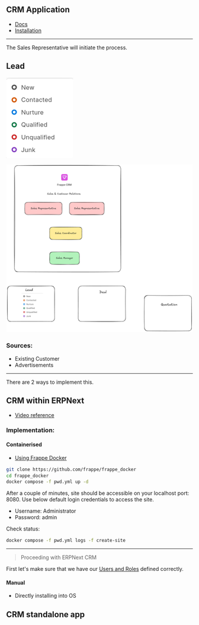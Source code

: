## CRM Application

- [Docs](https://docs.frappe.io/crm/introduction)
- [Installation](https://github.com/frappe/bench#installation)

---

The Sales Representative will initiate the process.

## Lead

![alt text](image.png)

![](./crm.png)

### Sources:

- Existing Customer
- Advertisements

---

There are 2 ways to implement this.

## CRM within ERPNext

- [Video reference](https://invidious.f5.si/watch?v=vaPN_0fEByk)

### Implementation:

#### Containerised

- [Using Frappe Docker](https://github.com/frappe/erpnext?tab=readme-ov-file#docker)

```bash
git clone https://github.com/frappe/frappe_docker
cd frappe_docker
docker compose -f pwd.yml up -d
```

After a couple of minutes, site should be accessible on your localhost port: 8080. Use below default login credentials to access the site.

- Username: Administrator
- Password: admin

Check status:

```bash
docker compose -f pwd.yml logs -f create-site
```

---

> Proceeding with ERPNext CRM

First let's make sure that we have our
[Users and Roles](../Roles/Users%20and%20Role%20Defination/readme.md) defined correctly.

#### Manual

- Directly installing into OS

## CRM standalone app
